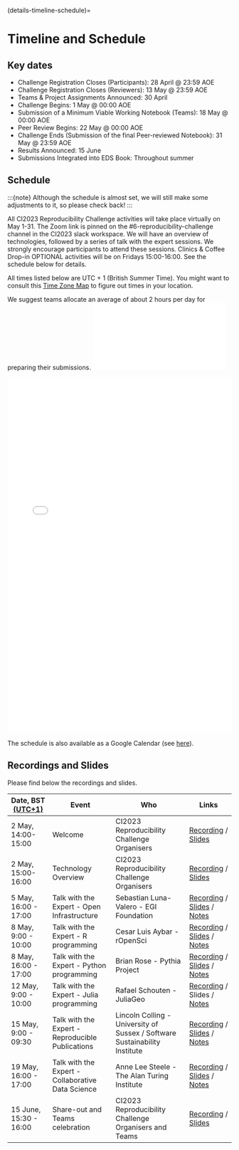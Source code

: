 (details-timeline-schedule)=

# Timeline and Schedule

## Key dates
* Challenge Registration Closes (Participants): 28 April @ 23:59 AOE
* Challenge Registration Closes (Reviewers): 13 May @ 23:59 AOE
* Teams & Project Assignments Announced: 30 April
* Challenge Begins: 1 May @ 00:00 AOE
* Submission of a Minimum Viable Working Notebook (Teams): 18 May @ 00:00 AOE
* Peer Review Begins: 22 May @ 00:00 AOE
* Challenge Ends (Submission of the final Peer-reviewed Notebook): 31 May @ 23:59 AOE
* Results Announced: 15 June
* Submissions Integrated into EDS Book: Throughout summer

## Schedule

:::{note}
Although the schedule is almost set, we will still make some adjustments to it, so please check back!
:::

All CI2023 Reproducibility Challenge activities will take place virtually on May 1-31. 
The Zoom link is pinned on the #6-reproducibility-challenge channel in the CI2023 slack workspace. 
We will have an overview of technologies, followed by a series of talk with the expert sessions. 
We strongly encourage participants to attend these sessions.
Clinics & Coffee Drop-in OPTIONAL activities will be on Fridays 15:00-16:00. 
See the schedule below for details.

All times listed below are UTC + 1 (British Summer Time). You might want to consult this [Time Zone Map](https://www.timeanddate.com/time/map/) to figure out times in your location.

We suggest teams allocate an average of about 2 hours per day for preparing their submissions. ![](../figures/schedule.pdf)

<iframe src="../_images/schedule.pdf" width="100%" height="800px" frameBorder="0"> </iframe>

The schedule is also available as a Google Calendar (see [here](https://calendar.google.com/calendar/embed?src=6d3b3d272eecb65d0ba680044dc78a099be74ba53660d6ec1f93285978d97a46%40group.calendar.google.com&ctz=Europe%2FLondon)).

## Recordings and Slides

Please find below the recordings and slides.

| Date, BST [(UTC+1)](https://www.timeanddate.com/time/zones/bst) | Event                                             | Who                                                                        | Links                                                                                                                                                                                                                            |
|-----------------------------------------------------------------|---------------------------------------------------|----------------------------------------------------------------------------|----------------------------------------------------------------------------------------------------------------------------------------------------------------------------------------------------------------------------------|
| 2 May, 14:00-15:00                                              | Welcome                                           | CI2023 Reproducibility Challenge Organisers                                | [Recording](https://youtu.be/9GcpONrkk-E) / [Slides](https://doi.org/10.5281/zenodo.7888409)                                                                                                                                     |       
| 2 May, 15:00-16:00                                              | Technology Overview                               | CI2023 Reproducibility Challenge Organisers                                | [Recording](https://youtu.be/0YB935LPen4) / [Slides](https://doi.org/10.5281/zenodo.7888484)                                                                                                                                     |
| 5 May, 16:00 - 17:00                                            | Talk with the Expert - Open Infrastructure        | Sebastian Luna-Valero - EGI Foundation                                     | [Recording](https://youtu.be/Si-wr7iwTro) / [Slides](https://doi.org/10.5281/zenodo.7906103) / [Notes](https://github.com/eds-book/reproducibility-challenge-2023/blob/main/notes/ci2023-repro-challenge-talk-5may-sebastian.md) |
| 8 May, 9:00 - 10:00                                             | Talk with the Expert - R programming              | Cesar Luis Aybar - rOpenSci                                                | [Recording](https://youtu.be/8-VYdCcWM8I) / [Slides](https://doi.org/10.5281/zenodo.7909283) / [Notes](https://github.com/eds-book/reproducibility-challenge-2023/blob/main/notes/ci2023-repro-challenge-talk-8may-cesar.md)     |
| 8 May, 16:00 - 17:00                                            | Talk with the Expert - Python programming         | Brian Rose - Pythia Project                                                | [Recording](https://youtu.be/Gn4pU3ClR3w) / [Slides](https://doi.org/10.5281/zenodo.7915657) / [Notes](https://github.com/eds-book/reproducibility-challenge-2023/blob/main/notes/ci2023-repro-challenge-talk-8may-brian.md)     |
| 12 May, 9:00 - 10:00                                            | Talk with the Expert - Julia programming          | Rafael Schouten - JuliaGeo                                                 | [Recording](https://youtu.be/4AVtQ8YeF0M) / Slides / [Notes](https://github.com/eds-book/reproducibility-challenge-2023/blob/main/notes/ci2023-repro-challenge-talk-12may-rafael.md)                                             |       
| 15 May, 9:00 - 09:30                                            | Talk with the Expert - Reproducible Publications  | Lincoln Colling - University of Sussex / Software Sustainability Institute | [Recording](https://youtu.be/m0X1_p2HDbw) / [Slides](https://doi.org/10.5281/zenodo.7941784) / [Notes](https://github.com/eds-book/reproducibility-challenge-2023/blob/main/notes/ci2023-repro-challenge-talk-15may-lincoln.md)  | 
| 19 May, 16:00 - 17:00                                           | Talk with the Expert - Collaborative Data Science | Anne Lee Steele - The Alan Turing Institute                                | [Recording](https://youtu.be/Ii7gmCctDJk) / [Slides](https://doi.org/10.5281/zenodo.7951378) / [Notes](https://github.com/eds-book/reproducibility-challenge-2023/blob/main/notes/ci2023-repro-challenge-talk-19may-anne.md)     | 
| 15 June, 15:30 - 16:00                                          | Share-out and Teams celebration                   | CI2023 Reproducibility Challenge Organisers and Teams                      | [Recording](https://youtu.be/sFXf2L0FgdY) / [Slides](https://doi.org/10.5281/zenodo.8046781)                                                                                                                                     | 